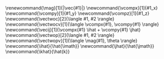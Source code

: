 \renewcommand{\mag}[1]{\|\vec{#1}\|}
\newcommand{\vcompx}[1]{#1_x}
\newcommand{\vcompy}[1]{#1_y}
\newcommand{\vcompz}[1]{#1_z}
\newcommand{\vectwoc}[2]{\langle #1, #2 \rangle}
\newcommand{\vectwocv}[1]{\langle \vcompx{#1}, \vcompy{#1} \rangle}
\newcommand{\vecij}[1]{\vcompx{#1} \ihat + \vcompy{#1} \jhat}
\newcommand{\vectwop}[2]{\langle #1, #2 \rangle}
\newcommand{\vectwopv}[1]{\langle \mag{#1}, \theta \rangle}
\newcommand{\ihat}{\hat{\imath}}
\newcommand{\jhat}{\hat{\jmath}}
\newcommand{\khat}{\hat{k}}
